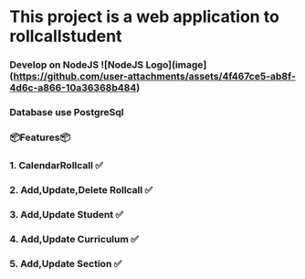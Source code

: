 # This project is a web application to rollcallstudent

### Develop on NodeJS ![NodeJS Logo](image](https://github.com/user-attachments/assets/4f467ce5-ab8f-4d6c-a866-10a36368b484)

### Database use PostgreSql


### 📦Features📦

### 1. CalendarRollcall ✅

### 2. Add,Update,Delete Rollcall ✅

### 3. Add,Update Student ✅

### 4. Add,Update Curriculum ✅

### 5. Add,Update Section ✅
